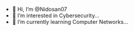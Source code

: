 - 👋 Hi, I’m @Nidosan07
- 👀 I’m interested in Cybersecurity...
- 🌱 I’m currently learning Computer Networks...

